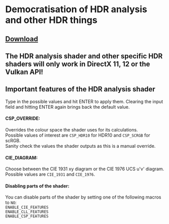 # Democratisation of HDR analysis and other HDR things

## [Download](https://github.com/EndlesslyFlowering/ReShade_HDR_shaders/archive/refs/heads/master.zip)

## The HDR analysis shader and other specific HDR shaders will only work in DirectX 11, 12 or the Vulkan API!

## Important features of the HDR analysis shader
Type in the possible values and hit ENTER to apply them. Clearing the input field and hitting ENTER again brings back the default value.
#### CSP_OVERRIDE:
Overrides the colour space the shader uses for its calculations.\
Possible values of interest are `CSP_HDR10` for HDR10 and `CSP_SCRGB` for scRGB.\
Sanity check the values the shader outputs as this is a manual override.

#### CIE_DIAGRAM:
Choose between the CIE 1931 xy diagram or the CIE 1976 UCS u'v' diagram.\
Possible values are `CIE_1931` and `CIE_1976`.

#### Disabling parts of the shader:
You can disable parts of the shader by setting one of the following macros to `NO`:\
`ENABLE_CIE_FEATURES`\
`ENABLE_CLL_FEATURES`\
`ENABLE_CSP_FEATURES`
